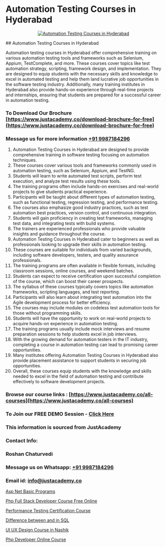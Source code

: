 # Automation Testing Courses in Hyderabad

<p align="center">
  <a href="https://justacademy.co/program-detail/software-testing">
    <img src="https://justacademy.co/storage2/program_images/1704700438.webp" alt="Automation Testing Courses in Hyderabad">
  </a>
</p>
## Automation Testing Courses in Hyderabad

Automation testing courses in Hyderabad offer comprehensive training on various automation testing tools and frameworks such as Selenium, Appium, TestComplete, and more. These courses cover topics like test automation strategy, scripting, framework design, and implementation. They are designed to equip students with the necessary skills and knowledge to excel in automated testing and help them land lucrative job opportunities in the software testing industry. Additionally, many training institutes in Hyderabad also provide hands-on experience through real-time projects and internships, ensuring that students are prepared for a successful career in automation testing.
### To Download Our Brochure [https://www.justacademy.co/download-brochure-for-free](https://www.justacademy.co/download-brochure-for-free)
### Message us for more information [+91 9987184296](https://api.whatsapp.com/send?phone=919987184296)
1) Automation Testing Courses in Hyderabad are designed to provide comprehensive training in software testing focusing on automation techniques.
2) These courses cover various tools and frameworks commonly used in automation testing, such as Selenium, Appium, and TestNG.
3) Students will learn to write automated test scripts, perform test execution, and analyze test results using these tools.
4) The training programs often include hands-on exercises and real-world projects to give students practical experience.
5) Participants will be taught about different types of automation testing, such as functional testing, regression testing, and performance testing.
6) The courses also emphasize good industry practices, such as test automation best practices, version control, and continuous integration.
7) Students will gain proficiency in creating test frameworks, managing test data, and integrating tests with build systems.
8) The trainers are experienced professionals who provide valuable insights and guidance throughout the course.
9) Automation Testing Courses in Hyderabad cater to beginners as well as professionals looking to upgrade their skills in automation testing.
10) These courses are suitable for individuals from varied backgrounds, including software developers, testers, and quality assurance professionals.
11) The training programs are often available in flexible formats, including classroom sessions, online courses, and weekend batches.
12) Students can expect to receive certification upon successful completion of the course, which can boost their career prospects.
13) The syllabus of these courses typically covers topics like automation frameworks, scripting languages, and test reporting.
14) Participants will also learn about integrating test automation into the Agile development process for better efficiency.
15) The courses may include modules on codeless test automation tools for those without programming skills.
16) Students will have the opportunity to work on real-world projects to acquire hands-on experience in automation testing.
17) The training programs usually include mock interviews and resume preparation sessions to help students excel in job interviews.
18) With the growing demand for automation testers in the IT industry, completing a course in automation testing can lead to promising career opportunities.
19) Many institutes offering Automation Testing Courses in Hyderabad also provide placement assistance to support students in securing job opportunities.
20) Overall, these courses equip students with the knowledge and skills needed to excel in the field of automation testing and contribute effectively to software development projects.

### Browse our course links : [https://www.justacademy.co/all-courses](https://www.justacademy.co/all-courses) 
### To Join our FREE DEMO Session - [Click Here](https://www.justacademy.co/register-for-course-demo)


### This information is sourced from JustAcademy
### Contact Info:
### Roshan Chaturvedi
### Message us on Whatsapp: [+91 9987184296](https://api.whatsapp.com/send?phone=919987184296)
### Email id: [info@justacademy.co](mailto:info@justacademy.co)
                
[Asp Net Basic Programs](https://www.linkedin.com/pulse/asp-net-basic-programs-justacademy-boston-6jpyc?trackingId=8aF1iXZSIShlBbaUNqo2BA%3D%3D&lipi=urn%3Ali%3Apage%3Ad_flagship3_company_admin%3BA1nZ1nP9T4epQeiwVmNY3A%3D%3D)

[Php Full Stack Developer Course Free Online](https://www.linkedin.com/pulse/php-full-stack-developer-course-free-online-justacademy-delhi-pionc?trackingId=jbghzuQTCqFzl1o%2BezBxAQ%3D%3D&lipi=urn%3Ali%3Apage%3Ad_flagship3_company_admin%3BXd%2B4Zk9XQtOyhr1jBDUlIA%3D%3D)

[Performance Testing Certification Course](https://medium.com/@abhidnya.1068/performance-testing-certification-course-6ea32d47400e)

[Difference between and in SQL](https://medium.com/@abhidnya.1068/difference-between-and-in-sql-a3a22376f089)

[UI UX Design Course in Nashik](https://justacademyin.github.io/justacademy/ui-ux-design-course-in-nashik)

[Php Developer Online Course](https://justacademyin.github.io/justacademy/php-developer-online-course)

